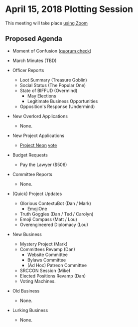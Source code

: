 # April 15, 2018 Plotting Session

This meeting will take place [using Zoom](https://zoom.us/j/5075726827)

## Proposed Agenda

- Moment of Confusion ([quorum check](https://doodle.com/poll/ai74n3nz3k468ds9))

- March Minutes (TBD)

- Officer Reports
    + Loot Summary (Treasure Goblin)
    + Social Status (The Popular One)
    + State of BIFFUD (Overmind)
        * May Elections
        * Legitimate Business Opportunities
    + Opposition's Response (Undermind)

- New Overlord Applications
    + None.

- New Project Applications
    + [Project Neon](https://github.com/BadIdeaFactory/corporate/issues/65) [vote](https://doodle.com/poll/np7pk3rdte4ssc5b)

- Budget Requests
    + Pay the Lawyer ($506)

- Committee Reports
    + None.

- (Quick) Project Updates
    + Glorious ContextuBot (Dan / Mark)
        * EmojiOne
    + Truth Goggles (Dan / Ted / Carolyn)
    + Emoji Compass (Matt / Lou)
    + Overengineered Diplomacy (Lou)

- New Business
    + Mystery Project (Mark)
    + Committees Revamp (Dan)
        * Website Committee
        * Bylaws Committee
        * (Ad Hoc) Patreon Committee
    + SRCCON Session (Mike)
    + Elected Positions Revamp (Dan)
    + Voting Machines.

- Old Business
    + None.

- Lurking Business
    + None.
